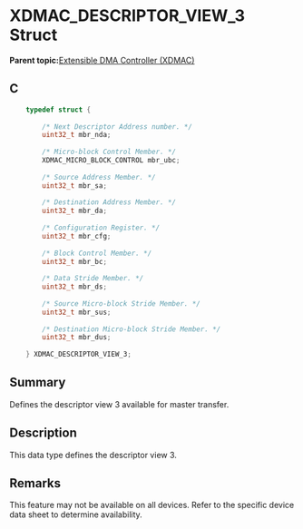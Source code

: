 # XDMAC\_DESCRIPTOR\_VIEW\_3 Struct

**Parent topic:**[Extensible DMA Controller \(XDMAC\)](GUID-C2B02311-0F9A-41E7-92B8-C2FEEBDFE755.md)

## C

```c
    typedef struct {
        
        /* Next Descriptor Address number. */
        uint32_t mbr_nda;
        
        /* Micro-block Control Member. */
        XDMAC_MICRO_BLOCK_CONTROL mbr_ubc;
        
        /* Source Address Member. */
        uint32_t mbr_sa;
        
        /* Destination Address Member. */
        uint32_t mbr_da;
        
        /* Configuration Register. */
        uint32_t mbr_cfg;
        
        /* Block Control Member. */
        uint32_t mbr_bc;
        
        /* Data Stride Member. */
        uint32_t mbr_ds;
        
        /* Source Micro-block Stride Member. */
        uint32_t mbr_sus;
        
        /* Destination Micro-block Stride Member. */
        uint32_t mbr_dus;
        
    } XDMAC_DESCRIPTOR_VIEW_3;

```

## Summary

Defines the descriptor view 3 available for master transfer.

## Description

This data type defines the descriptor view 3.

## Remarks

This feature may not be available on all devices. Refer to the specific device data sheet to determine availability.


